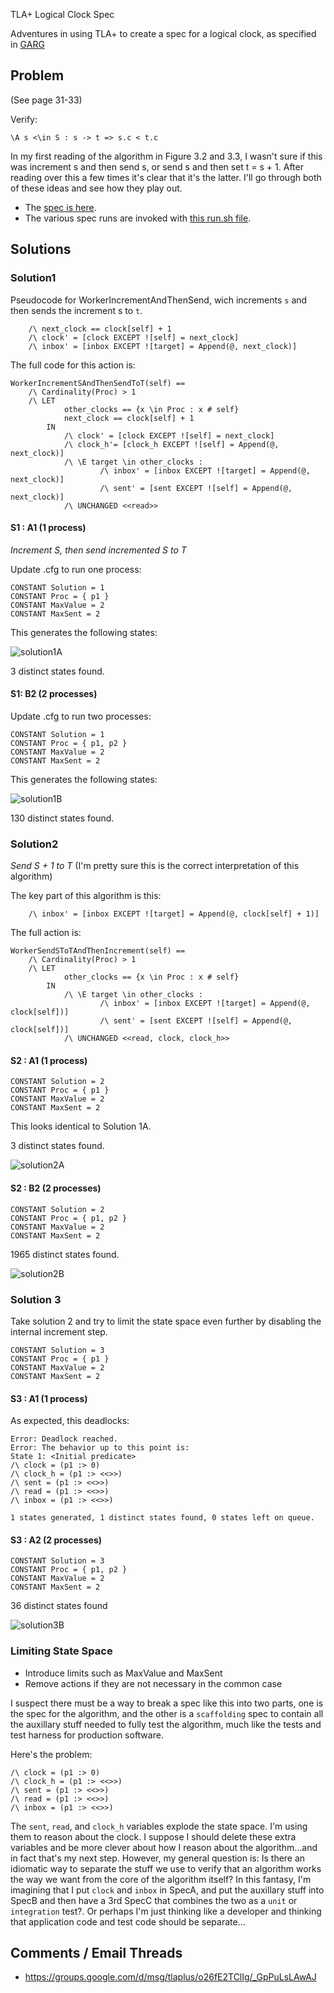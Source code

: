  TLA+ Logical Clock Spec

Adventures in using TLA+ to create a spec for a logical clock, as specified in [GARG](https://www.powells.com/searchresults?keyword=garg+elements+of+distibuted+computing)

## Problem

(See page 31-33)

Verify:

```
\A s <\in S : s -> t => s.c < t.c
```

In my first reading of the algorithm in Figure 3.2 and 3.3, I wasn't sure if this was increment s and then send s, or send s and then set t = s + 1. After reading over this a few times it's clear that it's the latter. I'll go through both of these ideas and see how they play out.

* The [spec is here](./logical_clock.tla).
* The various spec runs are invoked with [this run.sh file](./run.sh).

## Solutions

### Solution1

Pseudocode for WorkerIncrementAndThenSend, wich increments `s` and then sends the increment s to `t`. 

```
    /\ next_clock == clock[self] + 1
    /\ clock' = [clock EXCEPT ![self] = next_clock]
    /\ inbox' = [inbox EXCEPT ![target] = Append(@, next_clock)]
```

The full code for this action is:

```
WorkerIncrementSAndThenSendToT(self) ==
    /\ Cardinality(Proc) > 1
    /\ LET 
            other_clocks == {x \in Proc : x # self}
            next_clock == clock[self] + 1
        IN  
            /\ clock' = [clock EXCEPT ![self] = next_clock]
            /\ clock_h'= [clock_h EXCEPT ![self] = Append(@, next_clock)]
            /\ \E target \in other_clocks : 
                    /\ inbox' = [inbox EXCEPT ![target] = Append(@, next_clock)]
                    /\ sent' = [sent EXCEPT ![self] = Append(@, next_clock)]
            /\ UNCHANGED <<read>>
```

#### S1 : A1 (1 process)

_Increment S, then send incremented S to T_


Update .cfg to run one process:
```
CONSTANT Solution = 1
CONSTANT Proc = { p1 }
CONSTANT MaxValue = 2
CONSTANT MaxSent = 2
```

This generates the following states:

![solution1A](./solution1A.png)

3 distinct states found.

#### S1: B2 (2 processes)

Update .cfg to run two processes:
```
CONSTANT Solution = 1
CONSTANT Proc = { p1, p2 }
CONSTANT MaxValue = 2
CONSTANT MaxSent = 2
```

This generates the following states:

![solution1B](./solution1B.png)

130 distinct states found.


### Solution2

_Send S + 1 to T_ (I'm pretty sure this is the correct interpretation of this algorithm)

The key part of this algorithm is this:

```
    /\ inbox' = [inbox EXCEPT ![target] = Append(@, clock[self] + 1)]
```

The full action is:

```
WorkerSendSToTAndThenIncrement(self) ==
    /\ Cardinality(Proc) > 1
    /\ LET 
            other_clocks == {x \in Proc : x # self}
        IN  
            /\ \E target \in other_clocks : 
                    /\ inbox' = [inbox EXCEPT ![target] = Append(@, clock[self])]
                    /\ sent' = [sent EXCEPT ![self] = Append(@, clock[self])]
            /\ UNCHANGED <<read, clock, clock_h>>
```

#### S2 : A1 (1 process)

```
CONSTANT Solution = 2
CONSTANT Proc = { p1 }
CONSTANT MaxValue = 2
CONSTANT MaxSent = 2
```

This looks identical to Solution 1A.

3 distinct states found.

![solution2A](./solution2A.png)

#### S2 : B2 (2 processes)


```
CONSTANT Solution = 2
CONSTANT Proc = { p1, p2 }
CONSTANT MaxValue = 2
CONSTANT MaxSent = 2
```

1965 distinct states found.

![solution2B](./solution2B.png)

### Solution 3

Take solution 2 and try to limit the state space even further by disabling the internal increment step.

```
CONSTANT Solution = 3
CONSTANT Proc = { p1 }
CONSTANT MaxValue = 2
CONSTANT MaxSent = 2
```

#### S3 : A1 (1 process)

As expected, this deadlocks:

```
Error: Deadlock reached.
Error: The behavior up to this point is:
State 1: <Initial predicate>
/\ clock = (p1 :> 0)
/\ clock_h = (p1 :> <<>>)
/\ sent = (p1 :> <<>>)
/\ read = (p1 :> <<>>)
/\ inbox = (p1 :> <<>>)

1 states generated, 1 distinct states found, 0 states left on queue.
```

#### S3 : A2 (2 processes)

```
CONSTANT Solution = 3
CONSTANT Proc = { p1, p2 }
CONSTANT MaxValue = 2
CONSTANT MaxSent = 2
```

36 distinct states found

![solution3B](./solution3B.png)

### Limiting State Space

* Introduce limits such as MaxValue and MaxSent
* Remove actions if they are not necessary in the common case

I suspect there must be a way to break a spec like this into two parts, one is the spec for the algorithm,
and the other is a `scaffolding` spec to contain all the auxillary stuff needed to fully test the 
algorithm, much like the tests and test harness for production software.

Here's the problem:

```
/\ clock = (p1 :> 0)
/\ clock_h = (p1 :> <<>>)
/\ sent = (p1 :> <<>>)
/\ read = (p1 :> <<>>)
/\ inbox = (p1 :> <<>>)
```

The `sent`, `read`, and `clock_h` variables explode the state space. I'm using
them to reason about the clock.  I suppose I should delete these extra variables
and be more clever about how I reason about the algorithm...and in fact that's
my next step. However, my general question is: Is there an idiomatic way to
separate the stuff we use to verify that an algorithm works the way we want
from the core of the algorithm itself? In this fantasy, I'm imagining that I
put `clock` and `inbox` in SpecA, and put the auxillary stuff into SpecB and
then have a 3rd SpecC that combines the two as a `unit` or `integration` test?.
Or perhaps I'm just thinking like a developer and thinking that application
code and test code should be separate...


## Comments / Email Threads

* https://groups.google.com/d/msg/tlaplus/o26fE2TClIg/_GpPuLsLAwAJ
